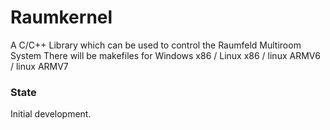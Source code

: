 # Raumkernel

A C/C++ Library which can be used to control the Raumfeld Multiroom System
There will be makefiles for Windows x86 / Linux x86 / linux ARMV6 / linux ARMV7

### State
Initial development. 

